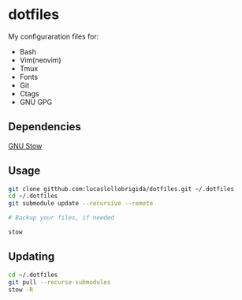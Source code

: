 # dotfiles

My configuraration files for:

+ Bash
+ Vim(neovim)
+ Tmux
+ Fonts
+ Git
+ Ctags
+ GNU GPG

## Dependencies

[GNU Stow](https://www.gnu.org/software/stow/)

## Usage

```sh
git clone gitthub.com:lucaslollobrigida/dotfiles.git ~/.dotfiles
cd ~/.dotfiles
git submodule update --recursive --remote

# Backup your files, if needed

stow
```

## Updating

```sh
cd ~/.dotfiles
git pull --recurse-submodules
stow -R
```

